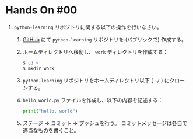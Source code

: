 # Hands On #00

1. `python-learning` リポジトリに関する以下の操作を行いなさい。

    1. [GitHub](https://github.com) にて `python-learning` リポジトリを (パブリックで) 作成する。

    1. ホームディレクトリへ移動し、 `work` ディレクトリを作成する：

        ```powershell & bash
        $ cd ~
        $ mkdir work
        ```

    1. `python-learning` リポジトリをホームディレクトリ以下 ( `~/` ) にクローンする。

    1. `hello_world.py` ファイルを作成し、以下の内容を記述する：

        ```python
        print("hello, world")
        ```

    1. ステージ -> コミット -> プッシュを行う。
    コミットメッセージは各自で適当なものを書くこと。
